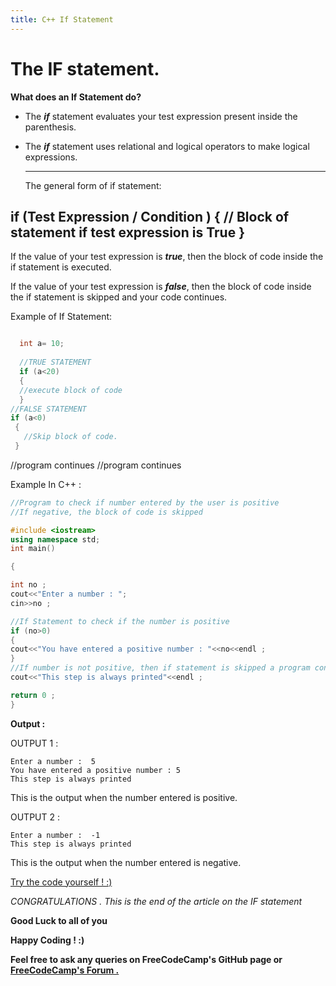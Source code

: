 ```yaml
---
title: C++ If Statement
---
```


# The IF statement.

**What does an If Statement do?**

* The ***if*** statement evaluates your test expression present inside the parenthesis.
* The ***if*** statement uses relational and logical operators to make logical expressions.

  -----------------------------------------------
  The general form of if statement:

 if (Test Expression / Condition )
  {
   // Block of statement if test expression is True
  }
  -----------------------------------------------

If the value of your test expression is ***true***, then the block of
code inside the if statement is executed.

If the value of your test expression is ***false***, then the block of
code inside the if statement is skipped and your code continues.

Example of If Statement:
```cpp

  int a= 10;
  
  //TRUE STATEMENT
  if (a<20)
  {
  //execute block of code
  }
//FALSE STATEMENT
if (a<0)
 {
   //Skip block of code.
 }
```

//program continues   //program continues

Example In C++ :
  ```cpp
 //Program to check if number entered by the user is positive
  //If negative, the block of code is skipped

  #include <iostream>
  using namespace std;
  int main()

  {

  int no ;
  cout<<"Enter a number : ";
  cin>>no ;

  //If Statement to check if the number is positive
  if (no>0)
  {
  cout<<"You have entered a positive number : "<<no<<endl ;
  }
  //If number is not positive, then if statement is skipped a program continues
  cout<<"This step is always printed"<<endl ;

  return 0 ;
  }
  ```

**Output :**

  OUTPUT 1 :
```
Enter a number :  5
You have entered a positive number : 5
This step is always printed 
 ```
  This is the output when the number entered is positive.

  OUTPUT 2 :
```
Enter a number :  -1
This step is always printed
```
  This is the output when the number entered is negative.

<a href='https://repl.it/Mg9X' target='_blank' rel='nofollow'>Try the code yourself ! :) </a>


_CONGRATULATIONS . This is the end of the article on the IF statement_ 
 
 **Good Luck to all of you** 
 
 **Happy Coding ! :)**
 
 **Feel free to ask any queries on FreeCodeCamp's GitHub page or [FreeCodeCamp's Forum .](https://forum.freecodecamp.org/)**
